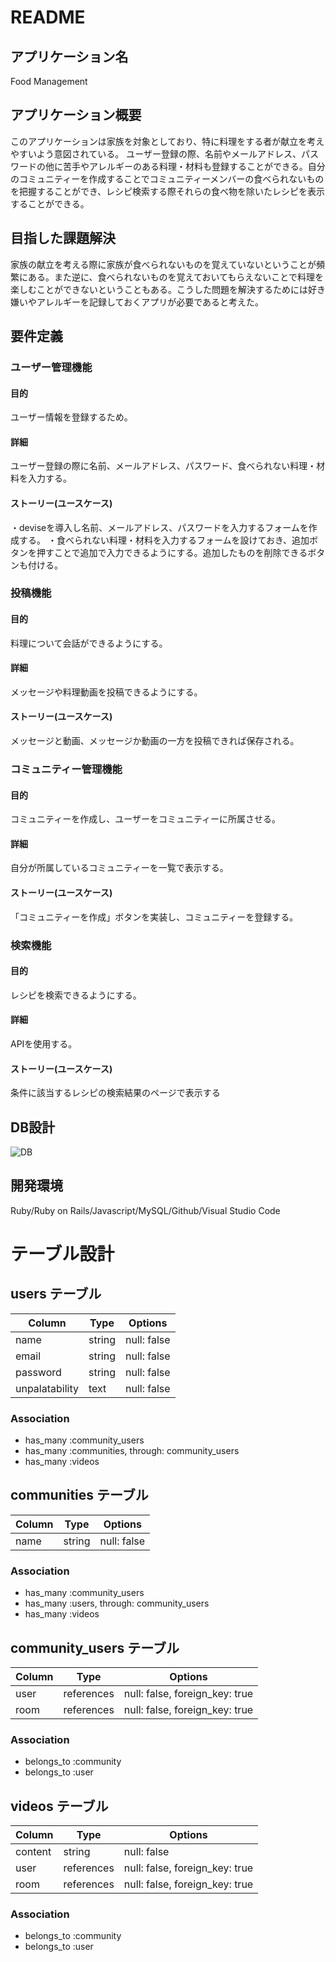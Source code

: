 # README

## アプリケーション名
Food Management

## アプリケーション概要
このアプリケーションは家族を対象としており、特に料理をする者が献立を考えやすいよう意図されている。
ユーザー登録の際、名前やメールアドレス、パスワードの他に苦手やアレルギーのある料理・材料も登録することができる。自分のコミュニティーを作成することでコミュニティーメンバーの食べられないものを把握することができ、レシピ検索する際それらの食べ物を除いたレシピを表示することができる。

## 目指した課題解決
家族の献立を考える際に家族が食べられないものを覚えていないということが頻繁にある。また逆に、食べられないものを覚えておいてもらえないことで料理を楽しむことができないということもある。こうした問題を解決するためには好き嫌いやアレルギーを記録しておくアプリが必要であると考えた。

## 要件定義
### ユーザー管理機能
#### 目的
ユーザー情報を登録するため。
#### 詳細
ユーザー登録の際に名前、メールアドレス、パスワード、食べられない料理・材料を入力する。
#### ストーリー(ユースケース)
・deviseを導入し名前、メールアドレス、パスワードを入力するフォームを作成する。
・食べられない料理・材料を入力するフォームを設けておき、追加ボタンを押すことで追加で入力できるようにする。追加したものを削除できるボタンも付ける。

### 投稿機能
#### 目的
料理について会話ができるようにする。
#### 詳細
メッセージや料理動画を投稿できるようにする。
#### ストーリー(ユースケース)
メッセージと動画、メッセージか動画の一方を投稿できれば保存される。

### コミュニティー管理機能
#### 目的
コミュニティーを作成し、ユーザーをコミュニティーに所属させる。
#### 詳細
自分が所属しているコミュニティーを一覧で表示する。
#### ストーリー(ユースケース)
「コミュニティーを作成」ボタンを実装し、コミュニティーを登録する。

### 検索機能
#### 目的
レシピを検索できるようにする。
#### 詳細
APIを使用する。
#### ストーリー(ユースケース)
条件に該当するレシピの検索結果のページで表示する

## DB設計
![DB](https://user-images.githubusercontent.com/75514851/106862048-edfbc980-6709-11eb-8708-d9dd14e9a67a.png)

## 開発環境
Ruby/Ruby on Rails/Javascript/MySQL/Github/Visual Studio Code


# テーブル設計

## users テーブル

| Column         | Type   | Options     |
| -------------- | ------ | ----------- |
| name           | string | null: false |
| email          | string | null: false |
| password       | string | null: false |
| unpalatability | text   | null: false |

### Association

- has_many :community_users
- has_many :communities, through: community_users
- has_many :videos

## communities テーブル

| Column | Type   | Options     |
| ------ | ------ | ----------- |
| name   | string | null: false |

### Association

- has_many :community_users
- has_many :users, through: community_users
- has_many :videos

## community_users テーブル

| Column | Type       | Options                        |
| ------ | ---------- | ------------------------------ |
| user   | references | null: false, foreign_key: true |
| room   | references | null: false, foreign_key: true |

### Association

- belongs_to :community
- belongs_to :user

## videos テーブル

| Column  | Type       | Options                        |
| ------- | ---------- | ------------------------------ |
| content | string     | null: false                    |
| user    | references | null: false, foreign_key: true |
| room    | references | null: false, foreign_key: true |

### Association

- belongs_to :community
- belongs_to :user